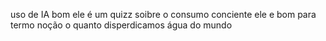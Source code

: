 uso de IA
bom ele é um quizz soibre o consumo conciente ele e bom para termo noção o quanto disperdicamos água do mundo
